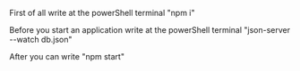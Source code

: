 First of all write at the powerShell terminal "npm i"

Before you start an application write at the powerShell terminal "json-server --watch db.json"

After you can write "npm start"
